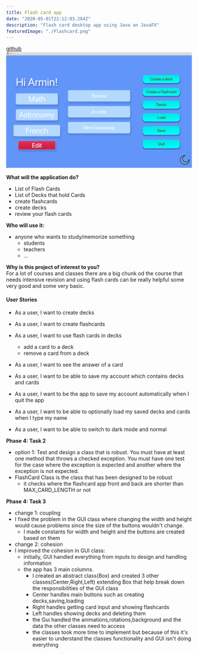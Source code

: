 ```yaml
---
title: Flash card app
date: "2020-05-01T22:12:03.284Z"
description: "Flash card desktop app using Java an JavaFX"
featuredImage: "./Flashcard.png"
---
```


[github](https://github.com/armintalaie/FlashCardApp)
![Flash card](./Flashcard.png)

**What will the application do?**

- List of Flash Cards
- List of Decks that hold Cards
- create flashcards
- create decks
- review your flash cards

**Who will use it:**

- anyone who wants to study/memorize something
  - students
  - teachers
  - ...

**Why is this project of interest to you?** <br>
For a lot of courses and classes there are a big chunk od the course that needs intensive
revision and using flash cards can be really helpful
some very good and some very basic.
<br>

#### User Stories

- As a user, I want to create decks
- As a user, I want to create flashcards
- As a user, I want to use flash cards in decks
  - add a card to a deck
  - remove a card from a deck
- As a user, I want to see the answer of a card
- As a user, I want to be able to save my account which contains decks and cards
- As a user, I want to be the app to save my account automatically when I quit the app
- As a user, I want to be able to optionally load my saved decks and cards when I type my name

- As a user, I want to be able to switch to dark mode and normal

**Phase 4: Task 2**

- option 1: Test and design a class that is robust. You must have at least one method that throws a checked exception. You must have one test for the case where the exception is expected and another where the exception is not expected.
- FlashCard Class is the class that has been designed to be robust
  - it checks where the flashcard app front and back are shorter than MAX_CARD_LENGTH or not

**Phase 4: Task 3**

- change 1: coupling
- I fixed the problem in the GUI class where changing the width and height would cause problems since the size of the buttons wouldn't change.
  - I made constants for width and height and the buttons are created based on them
- change 2: cohesion
- I improved the cohesion in GUI class:
  - initially, GUI handled everything from inputs to design and handling information
  - the app has 3 main columns.
    - I created an abstract class(Box) and created 3 other classes(Center,Right,Left) extending Box that help break down the responsibilities of the GUI class
    - Center handles main buttons such as creating decks,saving,loading
    - Right handles getting card input and showing flashcards
    - Left handles showing decks and deleting them
    - the Gui handled the animations,rotations,background and the data the other classes need to access
    - the classes took more time to implement but because of this it's easier to understand the classes functionality and GUI isn't doing everything
